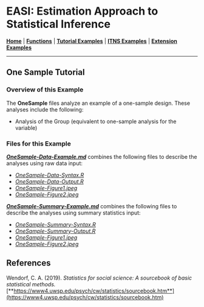 # EASI: Estimation Approach to Statistical Inference

[**Home**](https://github.com/cwendorf/EASI/) | 
[**Functions**](https://github.com/cwendorf/EASI/tree/master/A-Functions) | 
[**Tutorial Examples**](https://github.com/cwendorf/EASI/tree/master/B-TutorialExamples) | 
[**ITNS Examples**](https://github.com/cwendorf/EASI/tree/master/C-ITNSExamples) | 
[**Extension Examples**](https://github.com/cwendorf/EASI/tree/master/D-ExtensionExamples)

---

## One Sample Tutorial

### Overview of this Example

The **OneSample** files analyze an example of a one-sample design. These analyses include the following:

- Analysis of the Group (equivalent to one-sample analysis for the variable)

### Files for this Example

[**_OneSample-Data-Example.md_**](./OneSample-Data-Example.md) combines the following files to describe the analyses using raw data input:

- [_OneSample-Data-Syntax.R_](./OneSample-Data-Syntax.R)
- [_OneSample-Data-Output.R_](./OneSample-Data-Output.R)
- [_OneSample-Figure1.jpeg_](./OneSample-Figure1.jpeg)
- [_OneSample-Figure2.jpeg_](./OneSample-Figure2.jpeg)

[**_OneSample-Summary-Example.md_**](./OneSample-Summary-Example.md) combines the following files to describe the analyses using summary statistics input:

- [_OneSample-Summary-Syntax.R_](./OneSample-Summary-Syntax.R)
- [_OneSample-Summary-Output.R_](./OneSample-Summary-Output.R)
- [_OneSample-Figure1.jpeg_](./OneSample-Figure1.jpeg)
- [_OneSample-Figure2.jpeg_](./OneSample-Figure2.jpeg)

## References

Wendorf, C. A. (2019). _Statistics for social science: A sourcebook of basic statistical methods._ [**https://www4.uwsp.edu/psych/cw/statistics/sourcebook.htm**](https://www4.uwsp.edu/psych/cw/statistics/sourcebook.htm)
